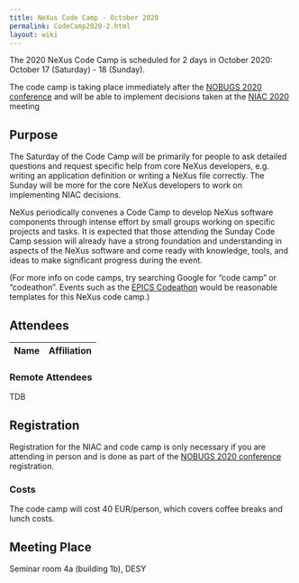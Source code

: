 ```yaml
---
title: NeXus Code Camp - October 2020
permalink: CodeCamp2020-2.html
layout: wiki
---
```


The 2020 NeXus Code Camp is scheduled for 2 days in October 2020:
October 17 (Saturday) - 18 (Sunday).

The code camp is taking place immediately after the [NOBUGS 2020 conference](https://tiny.cc/nobugs2020) and
will be able to implement decisions taken at the [NIAC 2020](https://www.nexusformat.org/NIAC2020.html) meeting

## Purpose

The Saturday of the Code Camp will be primarily for people to ask detailed questions and request specific help from core NeXus developers, e.g. writing an application definition or writing a NeXus file correctly. The Sunday will be more for the core NeXus developers to work on implementing NIAC decisions.

NeXus periodically convenes a Code Camp to
develop NeXus software components through intense effort by small groups
working on specific projects and tasks. It is expected that those
attending the Sunday Code Camp session will already have a strong foundation
and understanding in aspects of the NeXus software and come ready with
knowledge, tools, and ideas to make significant progress during the
event. 

(For more info on code camps, try searching Google for “code camp” or
“codeathon”. Events such as the [EPICS
Codeathon](https://www.aps.anl.gov/epics/meetings/codeathon.php) would be
reasonable templates for this NeXus code camp.)

## Attendees

Name|Affiliation
----|----

### Remote Attendees

TDB

## Registration

Registration for the NIAC and code camp is only necessary if you are attending in person and is done as part of the [NOBUGS 2020 conference](https://tiny.cc/nobugs2020) registration.

### Costs

The code camp will cost 40 EUR/person, which covers coffee breaks and lunch costs.

Meeting Place
-------------

Seminar room 4a (building 1b), DESY


